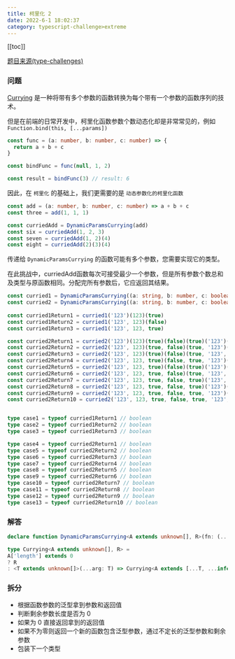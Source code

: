 ```yaml
---
title: 柯里化 2
date: 2022-6-1 18:02:37
category: typescript-challenge>extreme
---
```


[[toc]]

[题目来源(type-challenges)](https://github.com/ProsperBao/type-challenges/blob/master/questions/462-extreme-currying-2/README.zh-CN.md)

### 问题

[Currying](https://en.wikipedia.org/wiki/Currying) 是一种将带有多个参数的函数转换为每个带有一个参数的函数序列的技术。

但是在前端的日常开发中，柯里化函数参数个数动态化却是非常常见的，例如 `Function.bind(this, [...params])`

```typescript
const func = (a: number, b: number, c: number) => {
  return a + b + c
}

const bindFunc = func(null, 1, 2)

const result = bindFunc(3) // result: 6
```

因此，在 `柯里化` 的基础上，我们更需要的是 `动态参数化的柯里化函数`

```typescript
const add = (a: number, b: number, c: number) => a + b + c
const three = add(1, 1, 1)

const curriedAdd = DynamicParamsCurrying(add)
const six = curriedAdd(1, 2, 3)
const seven = curriedAdd(1, 2)(4)
const eight = curriedAdd(2)(3)(4)
```

传递给 `DynamicParamsCurrying` 的函数可能有多个参数，您需要实现它的类型。

在此挑战中，curriedAdd函数每次可接受最少一个参数，但是所有参数个数总和及类型与原函数相同。分配完所有参数后，它应返回其结果。

```typescript
const curried1 = DynamicParamsCurrying((a: string, b: number, c: boolean) => true)
const curried2 = DynamicParamsCurrying((a: string, b: number, c: boolean, d: boolean, e: boolean, f: string, g: boolean) => true)
 
const curried1Return1 = curried1('123')(123)(true)
const curried1Return2 = curried1('123', 123)(false)
const curried1Return3 = curried1('123', 123, true)

const curried2Return1 = curried2('123')(123)(true)(false)(true)('123')(false)
const curried2Return2 = curried2('123', 123)(true, false)(true, '123')(false)
const curried2Return3 = curried2('123', 123)(true)(false)(true, '123', false)
const curried2Return4 = curried2('123', 123, true)(false, true, '123')(false)
const curried2Return5 = curried2('123', 123, true)(false)(true)('123')(false)
const curried2Return6 = curried2('123', 123, true, false)(true, '123', false)
const curried2Return7 = curried2('123', 123, true, false, true)('123', false)
const curried2Return8 = curried2('123', 123, true, false, true)('123')(false)
const curried2Return9 = curried2('123', 123, true, false, true, '123')(false)
const curried2Return10 = curried2('123', 123, true, false, true, '123', false)


type case1 = typeof curried1Return1 // boolean
type case2 = typeof curried1Return2 // boolean
type case3 = typeof curried1Return3 // boolean

type case4 = typeof curried2Return1 // boolean
type case5 = typeof curried2Return2 // boolean
type case6 = typeof curried2Return3 // boolean
type case7 = typeof curried2Return4 // boolean
type case8 = typeof curried2Return5 // boolean
type case9 = typeof curried2Return6 // boolean
type case10 = typeof curried2Return7 // boolean
type case11 = typeof curried2Return8 // boolean
type case12 = typeof curried2Return9 // boolean
type case13 = typeof curried2Return10 // boolean
```

### 解答

```typescript
declare function DynamicParamsCurrying<A extends unknown[], R>(fn: (...args: A) => R): Currying<A, R>

type Currying<A extends unknown[], R> = 
A['length'] extends 0
? R
: <T extends unknown[]>(...arg: T) => Currying<A extends [...T, ...infer Rest] ? Rest : never, R>
```

### 拆分
- 根据函数参数的泛型拿到参数和返回值
- 判断剩余参数长度是否为 0
- 如果为 0 直接返回拿到的返回值
- 如果不为零则返回一个新的函数包含泛型参数，通过不定长的泛型参数和剩余参数
- 包装下一个类型
